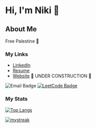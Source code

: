 # Hi, I'm Niki 👋 

## About Me

Free Palestine 🍉

### My Links

- [LinkedIn](https://www.linkedin.com/in/nicolette-renner/)
- [Resume](https://docs.google.com/document/d/1DcumNcxWQ4piU0pmyhQcVcIc5guyQ-cl5WpNBM5FcEw/edit?usp=sharing)
- [Website](https://nixwebdev.com) 🚧 UNDER CONSTRUCTION 🚧

![Email Badge](https://img.shields.io/badge/nrenner0211@gmail.com-D14836?style=for-the-badge&logo=gmail&logoColor=white)
[![LeetCode Badge](https://img.shields.io/badge/-LeetCode-FFA116?style=for-the-badge&logo=LeetCode&logoColor=black&link=https://www.leetcode.com/nrenner0211/)](https://www.leetcode.com/nrenner0211/)

### My Stats
[![Top Langs](https://github-readme-stats.vercel.app/api/top-langs/?username=nrenner0211&theme=react&layout=donut)](https://github.com/nrenner0211/github-readme-stats)

<a href=""> 
  <img align-"top center" justify="center" src="https://github-readme-streak-stats.herokuapp.com/?user=nrenner0211&theme=react" alt="mystreak"/>
</a>
